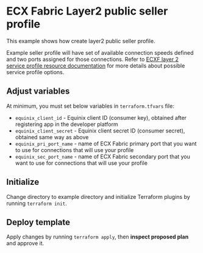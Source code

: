 # ECX Fabric Layer2 public seller profile

This example shows how create layer2 public seller profile.

Example seller profile will have set of available connection speeds defined and
two ports assigned for those connections. Refer to [ECXF layer 2 service
  profile resource documentation](docs/resources/ecx_l2_serviceprofile.md) for
 more details about possible service profile options.

## Adjust variables

At minimum, you must set below variables in `terraform.tfvars` file:

* `equinix_client_id` - Equinix client ID (consumer key), obtained after
registering app in the developer platform
* `equinix_client_secret` - Equinix client secret ID (consumer secret), obtained
same way as above
* `equinix_pri_port_name` - name of ECX Fabric primary port that you want to use
for connections that will use your profile
* `equinix_sec_port_name` - name of ECX Fabric secondary port that you want to use
for connections that will use your profile

## Initialize

Change directory to example directory and initialize Terraform plugins
by running `terraform init`.

## Deploy template

Apply changes by running `terraform apply`, then **inspect proposed plan**
and approve it.
